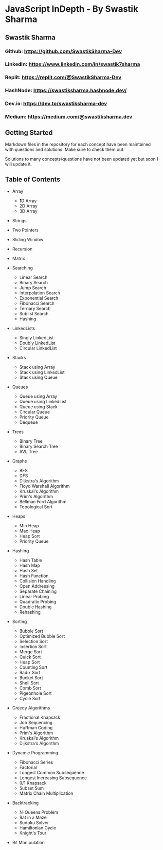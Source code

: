 # JavaScript InDepth - By Swastik Sharma

## Swastik Sharma

### Github: https://github.com/SwastikSharma-Dev
### LinkedIn: https://www.linkedin.com/in/swastik7sharma
### Replit: https://replit.com/@SwastikSharma-Dev
### HashNode: https://swastiksharma.hashnode.dev/
### Dev.io: https://dev.to/swastiksharma-dev
### Medium: https://medium.com/@swastiksharma.dev

## Getting Started

Markdown files in the repository for each concept have been maintained with questions and solutions.
Make sure to check them out.

Solutions to many concepts/questions have not been updated yet but soon I will update it.


## Table of Contents

* Array
    - 1D Array
    - 2D Array
    - 3D Array

* Strings
* Two Pointers
* Sliding Window
* Recursion
* Matrix

* Searching
    - Linear Search
    - Binary Search
    - Jump Search
    - Interpolation Search
    - Exponential Search
    - Fibonacci Search
    - Ternary Search
    - Sublist Search
    - Hashing

* LinkedLists
    - Singly LinkedList
    - Doubly LinkedList
    - Circular LinkedList

* Stacks
    - Stack using Array
    - Stack using LinkedList
    - Stack using Queue

* Queues
    - Queue using Array
    - Queue using LinkedList
    - Queue using Stack
    - Circular Queue
    - Priority Queue
    - Dequeue

* Trees
    - Binary Tree
    - Binary Search Tree
    - AVL Tree

* Graphs
    - BFS
    - DFS
    - Dijkstra's Algorithm
    - Floyd Warshall Algorithm
    - Kruskal's Algorithm
    - Prim's Algorithm
    - Bellman Ford Algorithm
    - Topological Sort

* Heaps
    - Min Heap
    - Max Heap
    - Heap Sort
    - Priority Queue

* Hashing
    - Hash Table
    - Hash Map
    - Hash Set
    - Hash Function
    - Collision Handling
    - Open Addressing
    - Separate Chaining
    - Linear Probing
    - Quadratic Probing
    - Double Hashing
    - Rehashing

* Sorting
    - Bubble Sort
    - Optimized Bubble Sort
    - Selection Sort
    - Insertion Sort
    - Merge Sort
    - Quick Sort
    - Heap Sort
    - Counting Sort
    - Radix Sort
    - Bucket Sort
    - Shell Sort
    - Comb Sort
    - Pigeonhole Sort
    - Cycle Sort

* Greedy Algorithms
    - Fractional Knapsack
    - Job Sequencing
    - Huffman Coding
    - Prim's Algorithm
    - Kruskal's Algorithm
    - Dijkstra's Algorithm

* Dynamic Programming
    - Fibonacci Series
    - Factorial
    - Longest Common Subsequence
    - Longest Increasing Subsequence
    - 0/1 Knapsack
    - Subset Sum
    - Matrix Chain Multiplication

* Backtracking
    - N-Queens Problem
    - Rat in a Maze
    - Sudoku Solver
    - Hamiltonian Cycle
    - Knight's Tour

* Bit Manipulation
